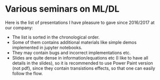 # Various seminars on ML/DL

Here is the list of presentations I have pleasure to gave since 2016/2017 at our company: 

* The list is sorted in the chronological order. 
* Some of them contains additional materials like simple demos implemented in jupyter notebooks. 
* They may contain bugs and incorrect implementations etc.
* Slides are quite dense in information/equations etc (I like to have all details in the slides), so it is recommended to use Power Paint version (not pdf), since they contain transistions effects, so that one can easily follow the flow.

